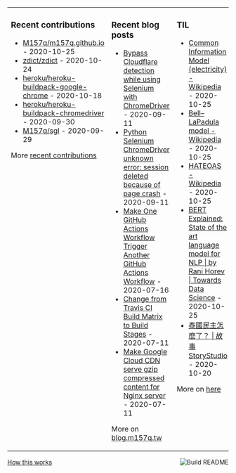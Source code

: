 <table><tr><td valign="top">

### Recent contributions
<!-- recent_contributions starts -->
* [M157q/m157q.github.io](https://github.com/M157q/m157q.github.io) - 2020-10-25
* [zdict/zdict](https://github.com/zdict/zdict) - 2020-10-24
* [heroku/heroku-buildpack-google-chrome](https://github.com/heroku/heroku-buildpack-google-chrome) - 2020-10-18
* [heroku/heroku-buildpack-chromedriver](https://github.com/heroku/heroku-buildpack-chromedriver) - 2020-09-30
* [M157q/sgl](https://github.com/M157q/sgl) - 2020-09-29
<!-- recent_contributions ends -->
More [recent contributions](https://github.com/M157q/M157q/blob/main/recent_contributions.md)
</td><td valign="top">

### Recent blog posts
<!-- blog starts -->
* [Bypass Cloudflare detection while using Selenium with ChromeDriver](https://blog.m157q.tw/posts/2020/09/11/bypass-cloudflare-detection-while-using-selenium-with-chromedriver/) - 2020-09-11
* [Python Selenium ChromeDriver unknown error: session deleted because of page crash](https://blog.m157q.tw/posts/2020/09/11/python-selenium-chromedriver-unknown-error-session-deleted-because-of-page-crash/) - 2020-09-11
* [Make One GitHub Actions Workflow Trigger Another GitHub Actions Workflow](https://blog.m157q.tw/posts/2020/07/16/make-one-github-actions-workflow-trigger-another-github-actions-workflow/) - 2020-07-16
* [Change from Travis CI Build Matrix to Build Stages](https://blog.m157q.tw/posts/2020/07/11/change-from-travis-ci-build-matrix-to-build-stages/) - 2020-07-11
* [Make Google Cloud CDN serve gzip compressed content for Nginx server](https://blog.m157q.tw/posts/2020/07/11/make-google-cloud-cdn-serve-gzip-compressed-content-for-nginx-server/) - 2020-07-11
<!-- blog ends -->
More on [blog.m157q.tw](https://blog.m157q.tw/)
</td><td valign="top">

### TIL
<!-- tils starts -->
* [Common Information Model (electricity) - Wikipedia](https://github.com/M157q/m157q.github.io/issues/1224) - 2020-10-25
* [Bell–LaPadula model - Wikipedia](https://github.com/M157q/m157q.github.io/issues/1223) - 2020-10-25
* [HATEOAS - Wikipedia](https://github.com/M157q/m157q.github.io/issues/1222) - 2020-10-25
* [BERT Explained: State of the art language model for NLP | by Rani Horev | Towards Data Science](https://github.com/M157q/m157q.github.io/issues/1221) - 2020-10-25
* [泰國民主怎麼了？ | 故事 StoryStudio](https://github.com/M157q/m157q.github.io/issues/1220) - 2020-10-20
<!-- tils ends -->
More on [here](https://github.com/M157q/m157q.github.io/issues?q=is%3Aissue+is%3Aopen+sort%3Aupdated-desc)
</td></tr></table>

<a href="https://github.com/M157q/M157q/actions"><img src="https://github.com/M157q/M157q/workflows/Build%20README/badge.svg" align="right" alt="Build README"></a> <a href="https://simonwillison.net/2020/Jul/10/self-updating-profile-readme/">How this works</a>
